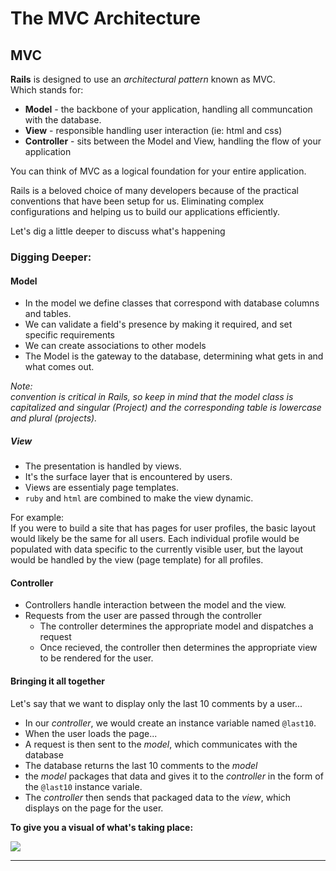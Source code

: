 # The MVC Architecture 

## MVC

**Rails** is designed to use an *architectural pattern* known as MVC.  
Which stands for:

- **Model** - the backbone of your application, handling all communcation with the database.
- **View** - responsible handling user interaction (ie: html and css)
- **Controller** - sits between the Model and View, handling the flow of your application

You can think of MVC as a logical foundation for your entire application.

Rails is a beloved choice of many developers because of the practical conventions that have been setup for us. Eliminating complex configurations and helping us to build our applications efficiently. 

Let's dig a little deeper to discuss what's happening

### Digging Deeper:

#### Model

- In the model we define classes that correspond with database columns and tables.  
- We can validate a field's presence by making it required, and set specific requirements
- We can create associations to other models 
- The Model is the gateway to the database, determining what gets in and what comes out.  

*Note: <br>convention is critical in Rails, so keep in mind that the model class is capitalized and singular (Project) and the corresponding table is lowercase and plural (projects).*

 

##### View

- The presentation is handled by views. 
- It's the surface layer that is encountered by users.  
- Views are essentialy page templates.  
- `ruby` and `html` are combined to make the view dynamic.  

For example: <br> If you were to build a site that has pages for user profiles, the basic layout would likely be the same for all users. Each individual profile would be populated with data specific to the currently visible user, but the layout would be handled by the view (page template) for all profiles. 

 

#### Controller

- Controllers handle interaction between the model and the view.  
- Requests from the user are passed through the controller
	- The controller determines the appropriate model and dispatches a request
	- Once recieved, the controller then determines the appropriate view to be rendered for the user.  

#### Bringing it all together

Let's say that we want to display only the last 10 comments by a user... 

- In our *controller*, we would create an instance variable named `@last10`. 
- When the user loads the page...
- A request is then sent to the *model*, which communicates with the database
- The database returns the last 10 comments to the *model*
- the *model* packages that data and gives it to the *controller* in the form of the `@last10` instance variale. 
- The *controller* then sends that packaged data to the *view*, which displays on the page for the user.


**To give you a visual of what's taking place:**

![](images/mvc.png)  

- - - -

